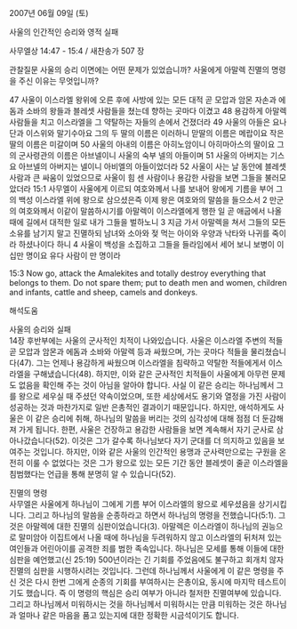 2007년 06월 09일 (토)

사울의 인간적인 승리와 영적 실패



사무엘상 14:47 - 15:4 / 새찬송가 507 장


관찰질문
사울의 승리 이면에는 어떤 문제가 있었습니까? 
사울에게 아말렉 진멸의 명령을 주신 이유는 무엇입니까? 

47 사울이 이스라엘 왕위에 오른 후에 사방에 있는 모든 대적 곧 모압과 암몬 자손과 에돔과 소바의 왕들과 블레셋 사람들을 쳤는데 향하는 곳마다 이겼고 48 용감하게 아말렉 사람들을 치고 이스라엘을 그 약탈하는 자들의 손에서 건졌더라 49 사울의 아들은 요나단과 이스위와 말기수아요 그의 두 딸의 이름은 이러하니 맏딸의 이름은 메랍이요 작은 딸의 이름은 미갈이며 50 사울의 아내의 이름은 아히노암이니 아히마아스의 딸이요 그의 군사령관의 이름은 아브넬이니 사울의 숙부 넬의 아들이며 51 사울의 아버지는 기스요 아브넬의 아버지는 넬이니 아비엘의 아들이었더라 52 사울이 사는 날 동안에 블레셋 사람과 큰 싸움이 있었으므로 사울이 힘 센 사람이나 용감한 사람을 보면 그들을 불러모았더라 15:1 사무엘이 사울에게 이르되 여호와께서 나를 보내어 왕에게 기름을 부어 그의 백성 이스라엘 위에 왕으로 삼으셨은즉 이제 왕은 여호와의 말씀을 들으소서 2 만군의 여호와께서 이같이 말씀하시기를 아말렉이 이스라엘에게 행한 일 곧 애굽에서 나올 때에 길에서 대적한 일로 내가 그들을 벌하노니 3 지금 가서 아말렉을 쳐서 그들의 모든 소유를 남기지 말고 진멸하되 남녀와 소아와 젖 먹는 아이와 우양과 낙타와 나귀를 죽이라 하셨나이다 하니 4 사울이 백성을 소집하고 그들을 들라임에서 세어 보니 보병이 이십만 명이요 유다 사람이 만 명이라  

15:3 Now go, attack the Amalekites and totally destroy everything that belongs to them. Do not spare them; put to death men and women, children and infants, cattle and sheep, camels and donkeys.

해석도움





사울의 승리와 실패  
14장 후반부에는 사울의 군사적인 치적이 나와있습니다. 사울은 이스라엘 주변의 적들 곧 모압과 암몬과 에돔과 소바와 아말렉 등과 싸웠으며, 가는 곳마다 적들을 물리쳤습니다(47). 그는 언제나 용감하게 싸웠으며 이스라엘을 침략하고 약탈한 적들에게서 이스라엘을 구해냈습니다(48). 하지만, 이와 같은 군사적인 치적들이 사울에게 아무런 문제도 없음을 확인해 주는 것이 아님을 알아야 합니다. 사실 이 같은 승리는 하나님께서 그를 왕으로 세우실 때 주셨던 약속이었으며, 또한 세상에서도 용기와 열정을 가진 사람이 성공하는 것과 마찬가지로 일반 은총적인 결과이기 때문입니다. 하지만, 애석하게도 사울은 이 같은 승리에 취해, 하나님의 말씀을 버리는 것의 심각성에 대해 점점 더 둔감해져 가게 됩니다. 한편, 사울은 건장하고 용감한 사람들을 보면 계속해서 자기 군사로 삼아나갔습니다(52). 이것은 그가 갈수록 하나님보다 자기 군대를 더   의지하고 있음을 보여주는 것입니다. 하지만, 이와 같은 사울의 인간적인 용맹과 군사력만으로는 구원을 온전히 이룰 수 없었다는 것은 그가 왕으로 있는 모든 기간 동안 블레셋이 줄곧 이스라엘을 침범했다는 언급을 통해 분명히 알 수 있습니다(52).  

진멸의 명령  
사무엘은 사울에게 하나님이 그에게 기름 부어 이스라엘의 왕으로 세우셨음을 상기시킵니다. 그리고 하나님의 말씀을 순종하라고 하면서 하나님의 명령을 전했습니다(5:1). 그것은 아말렉에 대한 진멸의 심판이었습니다(3). 아말렉은 이스라엘이 하나님의 권능으로 말미암아 이집트에서 나올 때에 하나님을 두려워하지 않고 이스라엘의 뒤처져 있는 여인들과 어린아이를 공격한 죄를 범한 족속입니다. 하나님은 모세를 통해 이들에 대한 심판을 예언했고(신 25:19) 500년이라는 긴 기회를 주었음에도 불구하고 회개치 않자 진멸의 심판을 시행하시려는 것입니다. 그런데 하나님께서 사울에게 이 같은 명령을 주신 것은 다시 한번 그에게 순종의 기회를 부여하시는 은총이요, 동시에 마지막 테스트이기도 했습니다. 즉 이 명령의 핵심은 승리 여부가 아니라 철저한 진멸여부에 있습니다. 그리고 하나님께서 미워하시는 것을 하나님께서 미워하시는 만큼 미워하는 것은 하나님과 얼마나 같은 마음을 품고 있는지에 대한 정확한 시금석이기도 합니다.